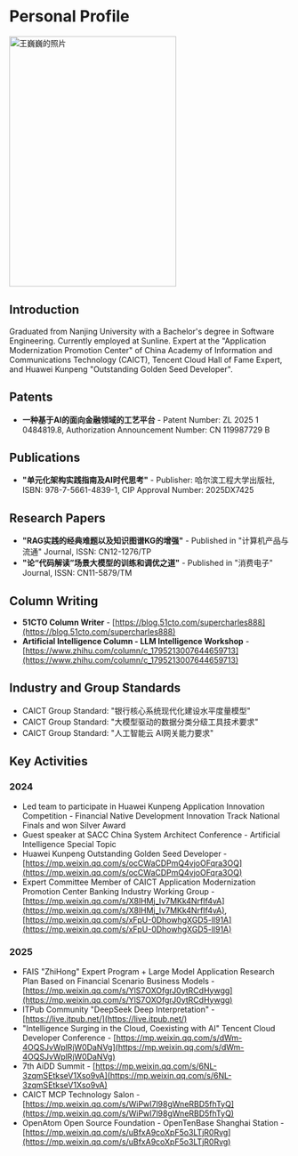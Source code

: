 # Personal Profile

<img src="https://github.com/user-attachments/assets/a476c09b-8816-464f-9feb-d3db2051f6db" alt="王巍巍的照片" width="300" height="450">

## Introduction
Graduated from Nanjing University with a Bachelor's degree in Software Engineering. Currently employed at Sunline. Expert at the "Application Modernization Promotion Center" of China Academy of Information and Communications Technology (CAICT), Tencent Cloud Hall of Fame Expert, and Huawei Kunpeng "Outstanding Golden Seed Developer".

## Patents
- **一种基于AI的面向金融领域的工艺平台** - Patent Number: ZL 2025 1 0484819.8, Authorization Announcement Number: CN 119987729 B

## Publications
- **"单元化架构实践指南及AI时代思考"** - Publisher: 哈尔滨工程大学出版社, ISBN: 978-7-5661-4839-1, CIP Approval Number: 2025DX7425

## Research Papers
- **"RAG实践的经典难题以及知识图谱KG的增强"** - Published in "计算机产品与流通" Journal, ISSN: CN12-1276/TP
- **"论“代码解读”场景大模型的训练和调优之道"** - Published in "消费电子" Journal, ISSN: CN11-5879/TM

## Column Writing
- **51CTO Column Writer** - [https://blog.51cto.com/supercharles888](https://blog.51cto.com/supercharles888)
- **Artificial Intelligence Column - LLM Intelligence Workshop** - [https://www.zhihu.com/column/c_1795213007644659713](https://www.zhihu.com/column/c_1795213007644659713)

## Industry and Group Standards
- CAICT Group Standard: "银行核心系统现代化建设水平度量模型"
- CAICT Group Standard: "大模型驱动的数据分类分级工具技术要求"
- CAICT Group Standard: "人工智能云 AI网关能力要求"

## Key Activities

### 2024
- Led team to participate in Huawei Kunpeng Application Innovation Competition - Financial Native Development Innovation Track National Finals and won Silver Award
- Guest speaker at SACC China System Architect Conference - Artificial Intelligence Special Topic
- Huawei Kunpeng Outstanding Golden Seed Developer - [https://mp.weixin.qq.com/s/ocCWaCDPmQ4vjoOFqra3OQ](https://mp.weixin.qq.com/s/ocCWaCDPmQ4vjoOFqra3OQ)
- Expert Committee Member of CAICT Application Modernization Promotion Center Banking Industry Working Group - [https://mp.weixin.qq.com/s/X8lHMj_Iv7MKk4NrfIf4vA](https://mp.weixin.qq.com/s/X8lHMj_Iv7MKk4NrfIf4vA), [https://mp.weixin.qq.com/s/xFpU-0DhowhgXGD5-ll91A](https://mp.weixin.qq.com/s/xFpU-0DhowhgXGD5-ll91A)

### 2025
- FAIS "ZhiHong" Expert Program + Large Model Application Research Plan Based on Financial Scenario Business Models - [https://mp.weixin.qq.com/s/YlS7OXOfgrJ0ytRCdHywgg](https://mp.weixin.qq.com/s/YlS7OXOfgrJ0ytRCdHywgg)
- ITPub Community "DeepSeek Deep Interpretation" - [https://live.itpub.net/](https://live.itpub.net/)
- "Intelligence Surging in the Cloud, Coexisting with AI" Tencent Cloud Developer Conference - [https://mp.weixin.qq.com/s/dWm-4OQSJvWplRjW0DaNVg](https://mp.weixin.qq.com/s/dWm-4OQSJvWplRjW0DaNVg)
- 7th AiDD Summit - [https://mp.weixin.qq.com/s/6NL-3zqmSEtkseV1Xso9vA](https://mp.weixin.qq.com/s/6NL-3zqmSEtkseV1Xso9vA)
- CAICT MCP Technology Salon - [https://mp.weixin.qq.com/s/WiPwI7l98gWneRBD5fhTyQ](https://mp.weixin.qq.com/s/WiPwI7l98gWneRBD5fhTyQ)
- OpenAtom Open Source Foundation - OpenTenBase Shanghai Station - [https://mp.weixin.qq.com/s/uBfxA9coXpF5o3LTjR0Rvg](https://mp.weixin.qq.com/s/uBfxA9coXpF5o3LTjR0Rvg)

